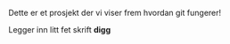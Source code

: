 Dette er et prosjekt der vi viser frem hvordan git fungerer!



Legger inn litt fet skrift **digg**

